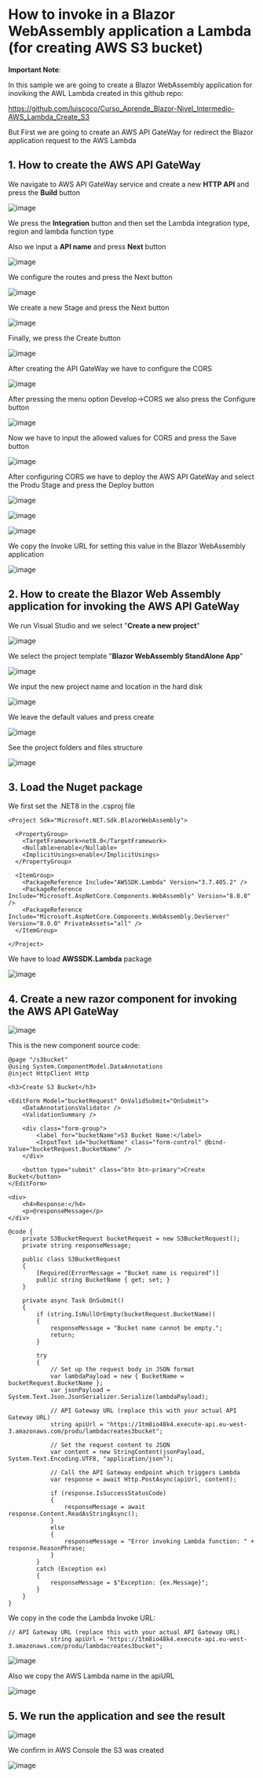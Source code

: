 # How to invoke in a Blazor WebAssembly application a Lambda (for creating AWS S3 bucket)

**Important Note**:

In this sample we are going to create a Blazor WebAssembly application for inoviking the AWL Lambda created in this github repo:

https://github.com/luiscoco/Curso_Aprende_Blazor-Nivel_Intermedio-AWS_Lambda_Create_S3

But First we are going to create an AWS API GateWay for redirect the Blazor application request to the AWS Lambda

## 1. How to create the AWS API GateWay

We navigate to AWS API GateWay service and create a new **HTTP API** and press the **Build** button

![image](https://github.com/user-attachments/assets/d599ff26-7c73-4f44-b109-144f8b18e1eb)

We press the **Integration** button and then set the Lambda integration type, region and lambda function type

Also we input a **API name** and press **Next** button

![image](https://github.com/user-attachments/assets/06c10bb2-d1d4-4536-8aa6-dcdaa01ddb77)

We configure the routes and press the Next button

![image](https://github.com/user-attachments/assets/77863706-1583-4c4e-af73-a65e0a18f904)

We create a new Stage and press the Next button

![image](https://github.com/user-attachments/assets/7ade4ba8-f276-44fd-a1c6-11b1a1122e26)

Finally, we press the Create button

![image](https://github.com/user-attachments/assets/b38ac881-ffca-4012-943f-7597205a3772)

After creating the API GateWay we have to configure the CORS

![image](https://github.com/user-attachments/assets/b4fd8959-a789-4235-875e-98e34515a59c)

After pressing the menu option Develop->CORS we also press the Configure button

![image](https://github.com/user-attachments/assets/44ab8e50-0a8a-41c5-a031-ac071b4cd5b7)

Now we have to input the allowed values for CORS and press the Save button

![image](https://github.com/user-attachments/assets/2d225195-31a9-4ec3-bc96-ac68235eafb8)

After configuring CORS we have to deploy the AWS API GateWay and select the Produ Stage and press the Deploy button

![image](https://github.com/user-attachments/assets/f9cacd54-e594-4318-8d8e-b60fc80db056)

![image](https://github.com/user-attachments/assets/bb7e8612-029e-4bd2-b6a6-ffe0de94cc6f)

![image](https://github.com/user-attachments/assets/a05f4808-23c5-4089-a749-6f5eb8c0f01f)

We copy the Invoke URL for setting this value in the Blazor WebAssembly application

![image](https://github.com/user-attachments/assets/8aea34d6-c42e-4299-84e8-cbe47d924f89)

## 2. How to create the Blazor Web Assembly application for invoking the AWS API GateWay

We run Visual Studio and we select "**Create a new project**"

![image](https://github.com/user-attachments/assets/a942c8fa-f830-4ca4-bb9b-411241f6eef7)

We select the project template "**Blazor WebAssembly StandAlone App**"

![image](https://github.com/user-attachments/assets/571545da-bec6-47b9-ac28-6844d13589f6)

We input the new project name and location in the hard disk 

![image](https://github.com/user-attachments/assets/3b8a2e24-a699-4b05-b96b-6fd262c2fc3d)

We leave the default values and press create

![image](https://github.com/user-attachments/assets/44a92252-fc48-43a0-90d5-085353b51522)

See the project folders and files structure

![image](https://github.com/user-attachments/assets/81c3464d-16d9-4dea-90af-7073887b0e6a)

## 3. Load the Nuget package

We first set the .NET8 in the .csproj file

```csproj
<Project Sdk="Microsoft.NET.Sdk.BlazorWebAssembly">

  <PropertyGroup>
    <TargetFramework>net8.0</TargetFramework>
    <Nullable>enable</Nullable>
    <ImplicitUsings>enable</ImplicitUsings>
  </PropertyGroup>

  <ItemGroup>
    <PackageReference Include="AWSSDK.Lambda" Version="3.7.405.2" />
    <PackageReference Include="Microsoft.AspNetCore.Components.WebAssembly" Version="8.0.0" />
    <PackageReference Include="Microsoft.AspNetCore.Components.WebAssembly.DevServer" Version="8.0.0" PrivateAssets="all" />
  </ItemGroup>

</Project>
```

We have to load **AWSSDK.Lambda** package

![image](https://github.com/user-attachments/assets/d212f13f-2e33-40ba-ad0a-da29084175fc)

## 4. Create a new razor component for invoking the AWS API GateWay

![image](https://github.com/user-attachments/assets/3920f162-25e5-4b9f-bc59-86f42e2567a6)

This is the new component source code:

```razor
@page "/s3bucket"
@using System.ComponentModel.DataAnnotations
@inject HttpClient Http

<h3>Create S3 Bucket</h3>

<EditForm Model="bucketRequest" OnValidSubmit="OnSubmit">
    <DataAnnotationsValidator />
    <ValidationSummary />

    <div class="form-group">
        <label for="bucketName">S3 Bucket Name:</label>
        <InputText id="bucketName" class="form-control" @bind-Value="bucketRequest.BucketName" />
    </div>

    <button type="submit" class="btn btn-primary">Create Bucket</button>
</EditForm>

<div>
    <h4>Response:</h4>
    <p>@responseMessage</p>
</div>

@code {
    private S3BucketRequest bucketRequest = new S3BucketRequest();
    private string responseMessage;

    public class S3BucketRequest
    {
        [Required(ErrorMessage = "Bucket name is required")]
        public string BucketName { get; set; }
    }

    private async Task OnSubmit()
    {
        if (string.IsNullOrEmpty(bucketRequest.BucketName))
        {
            responseMessage = "Bucket name cannot be empty.";
            return;
        }

        try
        {
            // Set up the request body in JSON format
            var lambdaPayload = new { BucketName = bucketRequest.BucketName };
            var jsonPayload = System.Text.Json.JsonSerializer.Serialize(lambdaPayload);

            // API Gateway URL (replace this with your actual API Gateway URL)
            string apiUrl = "https://1tm8io48k4.execute-api.eu-west-3.amazonaws.com/produ/lambdacreates3bucket";

            // Set the request content to JSON
            var content = new StringContent(jsonPayload, System.Text.Encoding.UTF8, "application/json");

            // Call the API Gateway endpoint which triggers Lambda
            var response = await Http.PostAsync(apiUrl, content);

            if (response.IsSuccessStatusCode)
            {
                responseMessage = await response.Content.ReadAsStringAsync();
            }
            else
            {
                responseMessage = "Error invoking Lambda function: " + response.ReasonPhrase;
            }
        }
        catch (Exception ex)
        {
            responseMessage = $"Exception: {ex.Message}";
        }
    }
}
```

We copy in the code the Lambda Invoke URL:

```
// API Gateway URL (replace this with your actual API Gateway URL)
            string apiUrl = "https://1tm8io48k4.execute-api.eu-west-3.amazonaws.com/produ/lambdacreates3bucket";
```

![image](https://github.com/user-attachments/assets/42bbb106-8167-4aa6-8f6d-7edf2261a882)

Also we copy the AWS Lambda name in the apiURL

![image](https://github.com/user-attachments/assets/675cddf3-0be4-47c6-8804-e70b788cafe9)

## 5. We run the application and see the result

![image](https://github.com/user-attachments/assets/2ee76bcc-c9d3-40fb-b08f-8ac2effa47b6)

We confirm in AWS Console the S3 was created

![image](https://github.com/user-attachments/assets/ea478903-7cfd-40ca-8504-219c94367ae6)



